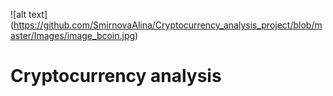 ![alt text] (https://github.com/SmirnovaAlina/Cryptocurrency_analysis_project/blob/master/Images/image_bcoin.jpg)

# Cryptocurrency analysis 


